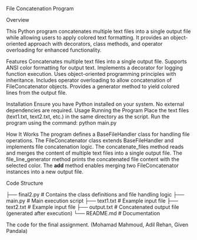 File Concatenation Program

Overview

This Python program concatenates multiple text files into a single output file while allowing users to apply colored text formatting. It provides an object-oriented approach with decorators, class methods, and operator overloading for enhanced functionality.

Features
Concatenates multiple text files into a single output file.
Supports ANSI color formatting for output text.
Implements a decorator for logging function execution.
Uses object-oriented programming principles with inheritance.
Includes operator overloading to allow concatenation of FileConcatenator objects.
Provides a generator method to yield colored lines from the output file.

Installation
Ensure you have Python installed on your system. No external dependencies are required.
Usage
Running the Program
Place the text files (text1.txt, text2.txt, etc.) in the same directory as the script.
Run the program using the command:
python main.py

How It Works
The program defines a BaseFileHandler class for handling file operations.
The FileConcatenator class extends BaseFileHandler and implements file concatenation logic.
The concatenate_files method reads and merges the content of multiple text files into a single output file.
The file_line_generator method prints the concatenated file content with the selected color.
The __add__ method enables merging two FileConcatenator instances into a new output file.

Code Structure

├── final2.py  # Contains the class definitions and file handling logic
├── main.py    # Main execution script
├── text1.txt  # Example input file
├── text2.txt  # Example input file
├── output.txt # Concatenated output file (generated after execution)
└── README.md  # Documentation

The code for the final assignment. (Mohamad Mahmoud, Adil Rehan, Given Pandala)
